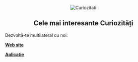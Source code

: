 <p align="center">
    <img alt="Curiozitati" src="https://curiozitati.app/apple-touch-icon.png" />
</p>
<h2 align="center">
  Cele mai interesante Curiozități
</h2>

Dezvoltă-te multilateral cu noi:

[**Web site**](https://curiozitati.app)

[**Aplicatie**](https://play.google.com/store/apps/details?id=com.curiozitati)